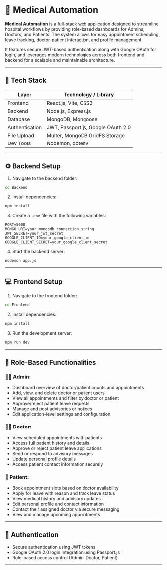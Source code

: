 # 🏥 Medical Automation

**Medical Automation** is a full-stack web application designed to streamline hospital workflows by providing role-based dashboards for Admins, Doctors, and Patients. The system allows for easy appointment scheduling, leave tracking, doctor-patient interaction, and profile management. 

It features secure JWT-based authentication along with Google OAuth for login, and leverages modern technologies across both frontend and backend for a scalable and maintainable architecture.

---

## 🔧 Tech Stack

| Layer       | Technology / Library                               |
|-------------|------------------------------------------------------|
| Frontend    | React.js, Vite, CSS3                                |
| Backend     | Node.js, Express.js                                 |
| Database    | MongoDB, Mongoose                                   |
| Authentication | JWT, Passport.js, Google OAuth 2.0              |
| File Upload | Multer, MongoDB GridFS Storage                      |                        |
| Dev Tools   | Nodemon, dotenv                                     |

---

## ⚙️ Backend Setup

1. Navigate to the backend folder:
```bash
cd Backend
```

2. Install dependencies:
```bash
npm install
```

3. Create a `.env` file with the following variables:
```
PORT=5000
MONGO_URI=your_mongodb_connection_string
JWT_SECRET=your_jwt_secret
GOOGLE_CLIENT_ID=your_google_client_id
GOOGLE_CLIENT_SECRET=your_google_client_secret
```

4. Start the backend server:
```bash
nodemon app.js
```

---

## 💻 Frontend Setup

1. Navigate to the frontend folder:
```bash
cd Frontend
```

2. Install dependencies:
```bash
npm install
```

3. Run the development server:
```bash
npm run dev
```

---

## 👥 Role-Based Functionalities

### 👩‍⚕️ Admin:
- Dashboard overview of doctor/patient counts and appointments
- Add, view, and delete doctor or patient users
- View all appointments and filter by doctor or patient
- Approve/reject patient leave requests
- Manage and post advisories or notices
- Edit application-level settings and configuration

### 🧑‍⚕️ Doctor:
- View scheduled appointments with patients
- Access full patient history and details
- Approve or reject patient leave applications
- Send or respond to advisory messages
- Update personal profile details
- Access patient contact information securely

### 👤 Patient:
- Book appointment slots based on doctor availability
- Apply for leave with reason and track leave status
- View medical history and advisory updates
- Edit personal profile and contact information
- Contact their assigned doctor via secure messaging
- View and manage upcoming appointments

---

## 🔐 Authentication
- Secure authentication using JWT tokens
- Google OAuth 2.0 login integration using Passport.js
- Role-based access control (Admin, Doctor, Patient)

---
